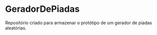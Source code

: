 # GeradorDePiadas
Repositório criado para armazenar o protótipo de um gerador de piadas aleatórias.
